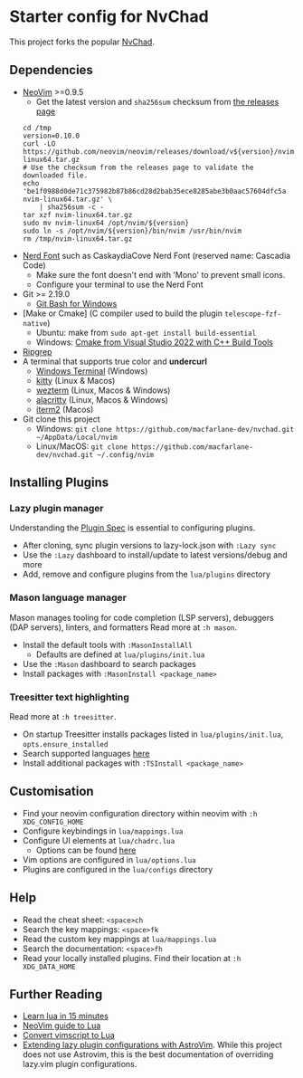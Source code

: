 # Starter config for NvChad

This project forks the popular [NvChad](https://nvchad.com/docs/quickstart/install/).

## Dependencies

* [NeoVim](https://github.com/neovim/neovim/releases/) >=0.9.5
	* Get the latest version and `sha256sum` checksum from [the releases page](https://github.com/neovim/neovim/releases)
	```shell
	cd /tmp
	version=0.10.0
	curl -LO https://github.com/neovim/neovim/releases/download/v${version}/nvim-linux64.tar.gz 
	# Use the checksum from the releases page to validate the downloaded file. 
	echo 'be1f0988d0de71c375982b87b86cd28d2bab35ece8285abe3b0aac57604dfc5a  nvim-linux64.tar.gz' \
		| sha256sum -c -
	tar xzf nvim-linux64.tar.gz
	sudo mv nvim-linux64 /opt/nvim/${version}
	sudo ln -s /opt/nvim/${version}/bin/nvim /usr/bin/nvim
	rm /tmp/nvim-linux64.tar.gz
	```
* [Nerd Font](https://www.nerdfonts.com/) such as CaskaydiaCove Nerd Font (reserved name: Cascadia Code)
    * Make sure the font doesn't end with 'Mono' to prevent small icons.
    * Configure your terminal to use the Nerd Font
* Git >= 2.19.0
    * [Git Bash for Windows](https://gitforwindows.org/)
* [Make or Cmake] (C compiler used to build the plugin `telescope-fzf-native`)
    * Ubuntu: make from `sudo apt-get install build-essential`
    * Windows: [Cmake from Visual Studio 2022 with C++ Build Tools](https://visualstudio.microsoft.com/downloads/)
* [Ripgrep](https://github.com/BurntSushi/ripgrep)
* A terminal that supports true color and **undercurl** 
    * [Windows Terminal](https://apps.microsoft.com/detail/9n0dx20hk701?rtc=1&hl=en-au&gl=AU) (Windows)
    * [kitty](https://github.com/kovidgoyal/kitty) (Linux & Macos)
    * [wezterm](https://github.com/wez/wezterm) (Linux, Macos & Windows)
    * [alacritty](https://github.com/alacritty/alacritty) (Linux, Macos & Windows)
    * [iterm2](https://iterm2.com/) (Macos)
* Git clone this project
    * Windows: `git clone https://github.com/macfarlane-dev/nvchad.git ~/AppData/Local/nvim`
    * Linux/MacOS: `git clone https://github.com/macfarlane-dev/nvchad.git ~/.config/nvim`


## Installing Plugins

### Lazy plugin manager

Understanding the [Plugin Spec](https://github.com/folke/lazy.nvim) is essential to configuring plugins.

* After cloning, sync plugin versions to lazy-lock.json with `:Lazy sync`
* Use the `:Lazy` dashboard to install/update to latest versions/debug and more
* Add, remove and configure plugins from the `lua/plugins` directory

### Mason language manager

Mason manages tooling for code completion (LSP servers), debuggers (DAP servers), linters, and formatters
Read more at `:h mason`.

* Install the default tools with `:MasonInstallAll`
    * Defaults are defined at `lua/plugins/init.lua`
* Use the `:Mason` dashboard to search packages
* Install packages with `:MasonInstall <package_name>` 

### Treesitter text highlighting

Read more at `:h treesitter`.

* On startup Treesitter installs packages listed in `lua/plugins/init.lua`, `opts.ensure_installed`  
* Search supported languages [here](https://github.com/nvim-treesitter/nvim-treesitter?tab=readme-ov-file#supported-languages)
* Install additional packages with `:TSInstall <package_name>`


## Customisation

* Find your neovim configuration directory within neovim with `:h XDG_CONFIG_HOME`
* Configure keybindings in `lua/mappings.lua`
* Configure UI elements at `lua/chadrc.lua`
    * Options can be found [here](https://github.com/NvChad/NvChad/blob/6833c60694a626615911e379d201dd723511546d/lua/nvconfig.lua#L21)
* Vim options are configured in `lua/options.lua`
* Plugins are configured in the `lua/configs` directory


## Help 

* Read the cheat sheet: `<space>ch`
* Search the key mappings: `<space>fk`
* Read the custom key mappings at `lua/mappings.lua`
* Search the documentation: `<space>fh`
* Read your locally installed plugins. Find their location at `:h XDG_DATA_HOME`  


## Further Reading

* [Learn lua in 15 minutes](https://learnxinyminutes.com/docs/lua/)
* [NeoVim guide to Lua](https://neovim.io/doc/user/lua-guide.html)
* [Convert vimscript to Lua](https://neovim.io/doc/user/lua-guide.html#lua-guide)
* [Extending lazy plugin configurations with AstroVim](https://docs.astronvim.com/configuration/customizing_plugins/). While this project does not use Astrovim, this is the best documentation of overriding lazy.vim plugin configurations.

